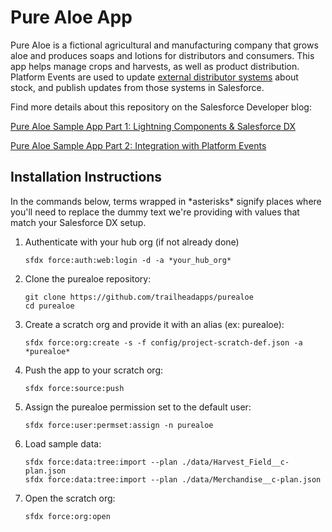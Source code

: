 # Pure Aloe App

Pure Aloe is a fictional agricultural and manufacturing company that grows aloe and produces soaps and lotions for distributors and consumers. This app helps manage crops and harvests, as well as product distribution. Platform Events are used to update <a href="https://github.com/trailheadapps/purealoe-distributor" target="_blank">external distributor systems</a> about stock, and publish updates from those systems in Salesforce.

Find more details about this repository on the Salesforce Developer blog:

<a href="https://developer.salesforce.com/blogs/2017/11/pure-aloe-sample-application-part-1-lightning-components-salesforce-dx.html" target="_blank">Pure Aloe Sample App Part 1: Lightning Components & Salesforce DX</a>

<a href="https://developer.salesforce.com/blogs/2017/11/pure-aloe-sample-app-part-2-integration-platform-events.html" target="_blank">Pure Aloe Sample App Part 2: Integration with Platform Events</a>

## Installation Instructions

In the commands below, terms wrapped in \*asterisks\* signify places where you'll need to replace the dummy text we're providing with values that match your Salesforce DX setup.

1. Authenticate with your hub org (if not already done)
    ```
    sfdx force:auth:web:login -d -a *your_hub_org*
    ```

1. Clone the purealoe repository:
    ```
    git clone https://github.com/trailheadapps/purealoe
    cd purealoe
    ```

1. Create a scratch org and provide it with an alias (ex: purealoe):
    ```
    sfdx force:org:create -s -f config/project-scratch-def.json -a *purealoe*
    ```

1. Push the app to your scratch org:
    ```
    sfdx force:source:push
    ```

1. Assign the purealoe permission set to the default user:
    ```
    sfdx force:user:permset:assign -n purealoe
    ```

1. Load sample data:
    ```
    sfdx force:data:tree:import --plan ./data/Harvest_Field__c-plan.json
    sfdx force:data:tree:import --plan ./data/Merchandise__c-plan.json
    ```

1. Open the scratch org:
    ```
    sfdx force:org:open
    ```
